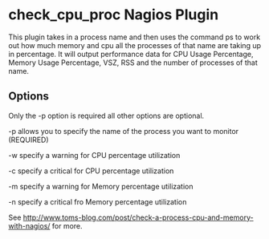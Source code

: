 check_cpu_proc Nagios Plugin
============================
This plugin takes in a process name and then uses the command ps to work out how much memory and cpu all the processes of that name are taking up in percentage. It will output performance data for CPU Usage Percentage, Memory Usage Percentage, VSZ, RSS and the number of processes of that name.

Options
-------

Only the -p option is required all other options are optional.

-p allows you to specify the name of the process you want to monitor (REQUIRED)

-w specify a warning for CPU percentage utilization

-c specify a critical for CPU percentage utilization

-m specify a warning for Memory percentage utilization

-n specify a critical fro Memory percentage utilization


See http://www.toms-blog.com/post/check-a-process-cpu-and-memory-with-nagios/ for more.
